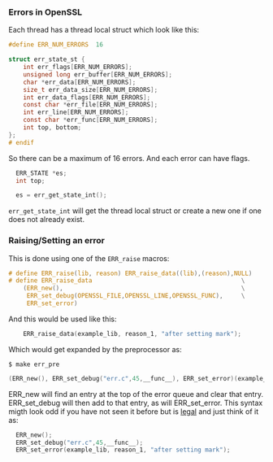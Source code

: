 ### Errors in OpenSSL

Each thread has a thread local struct which look like this:
```c
#define ERR_NUM_ERRORS  16                                                       

struct err_state_st {                                                              
    int err_flags[ERR_NUM_ERRORS];                                                 
    unsigned long err_buffer[ERR_NUM_ERRORS];                                      
    char *err_data[ERR_NUM_ERRORS];                                                
    size_t err_data_size[ERR_NUM_ERRORS];                                          
    int err_data_flags[ERR_NUM_ERRORS];                                            
    const char *err_file[ERR_NUM_ERRORS];                                          
    int err_line[ERR_NUM_ERRORS];                                                  
    const char *err_func[ERR_NUM_ERRORS];                                          
    int top, bottom;                                                            
};                                                                              
# endif
```
So there can be a maximum of 16 errors. And each error can have flags. 

```c
  ERR_STATE *es;
  int top;

  es = err_get_state_int();
```
`err_get_state_int` will get the thread local struct or create a new one
if one does not already exist.

### Raising/Setting an error
This is done using one of the `ERR_raise` macros:
```c
# define ERR_raise(lib, reason) ERR_raise_data((lib),(reason),NULL)
# define ERR_raise_data                                         \
    (ERR_new(),                                                 \
     ERR_set_debug(OPENSSL_FILE,OPENSSL_LINE,OPENSSL_FUNC),     \
     ERR_set_error)
```
And this would be used like this:
```c
    ERR_raise_data(example_lib, reason_1, "after setting mark");
```
Which would get expanded by the preprocessor as:
```console
$ make err_pre
```
```c
(ERR_new(), ERR_set_debug("err.c",45,__func__), ERR_set_error)(example_lib, reason_1, "after setting mark");
```
ERR_new will find an entry at the top of the error queue and clear that entry.
ERR_set_debug will then add to that entry, as will ERR_set_error. This syntax
migth look odd if you have not seen it before but is
[legal](https://github.com/danbev/learning-c/blob/master/comma.c) and just think
of it as:
```c
  ERR_new();
  ERR_set_debug("err.c",45,__func__);
  ERR_set_error(example_lib, reason_1, "after setting mark");
```



